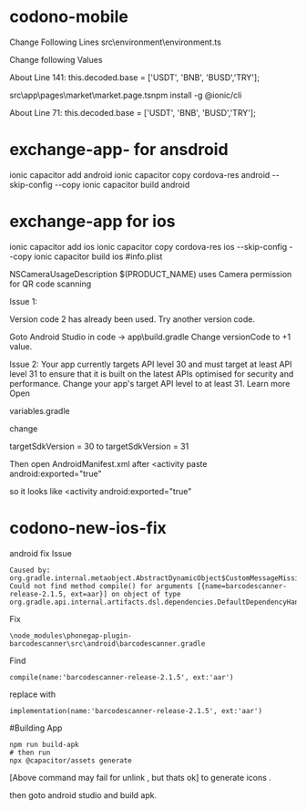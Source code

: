 # codono-mobile

Change Following Lines
src\environment\environment.ts


Change following Values


About Line 141: this.decoded.base = ['USDT', 'BNB', 'BUSD','TRY'];

src\app\pages\market\market.page.tsnpm install -g @ionic/cli


About Line 71: this.decoded.base = ['USDT', 'BNB', 'BUSD','TRY'];
# exchange-app- for ansdroid

ionic capacitor add android
ionic capacitor copy
cordova-res android --skip-config --copy
ionic capacitor build android

# exchange-app for ios

ionic capacitor add ios
ionic capacitor copy
cordova-res ios --skip-config --copy
ionic capacitor build ios
#info.plist

<key>NSCameraUsageDescription</key>
<string>$(PRODUCT_NAME) uses Camera permission for QR code scanning</string>



Issue 1:

Version code 2 has already been used. Try another version code.

Goto Android Studio in code -> app\build.gradle
Change versionCode to +1 value.

Issue 2:
Your app currently targets API level 30 and must target at least API level 31 to ensure that it is built on the latest APIs optimised for security and performance. Change your app's target API level to at least 31. Learn more
Open

variables.gradle

change

targetSdkVersion = 30
to
targetSdkVersion = 31

Then open AndroidManifest.xml
after <activity paste
android:exported="true"

so it looks like
<activity android:exported="true"

# codono-new-ios-fix


android fix
Issue 
```
Caused by: org.gradle.internal.metaobject.AbstractDynamicObject$CustomMessageMissingMethodException: Could not find method compile() for arguments [{name=barcodescanner-release-2.1.5, ext=aar}] on object of type org.gradle.api.internal.artifacts.dsl.dependencies.DefaultDependencyHandler.
```
Fix
```
\node_modules\phonegap-plugin-barcodescanner\src\android\barcodescanner.gradle
```
Find 
```
compile(name:'barcodescanner-release-2.1.5', ext:'aar')
```
replace with 
```
implementation(name:'barcodescanner-release-2.1.5', ext:'aar')
```


#Building App 
```
npm run build-apk
# then run 
npx @capacitor/assets generate
```
[Above command may fail for unlink , but thats ok] to generate icons .

then goto android studio and build apk.
